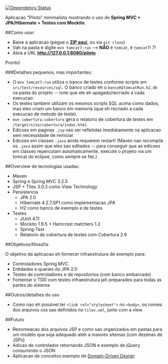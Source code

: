 [![Dependency Status](https://www.versioneye.com/user/projects/57a3b7a21dadcb004272d416/badge.svg?style=flat)](https://www.versioneye.com/user/projects/57a3b7a21dadcb004272d416)



Aplicacao "Piloto" minimalista mostrando o uso de **Spring MVC + JPA/Hibernate + Testes com Mockito**.

##Como usar:

- Baixe a aplicacao (pegue o **[ZIP aqui](https://github.com/acdcjunior/spring-mvc-jpa-mockito-piloto/archive/master.zip)**, ou via `git clone`)
- Vah na pasta e digite `mvn tomcat7:run` --> **NÂO** é `tomcat`, é `tomcat7`! 7!
- Abra a URL **http://127.0.0.1:8080/piloto**

Pronto!

###Detalhes pequenos, mas importantes:
- O `mvn tomcat7:run` utiliza o banco de testes conforme scripts em `src/test/resources/sql`. O banco criado eh o `bancoH2tomcatRun.h2.db` na pasta do projeto -- note que ele eh apagado/recriado a cada execucao.
- Os testes tambem utilizam os mesmos scripts SQL acima como dados, mas eles criam um banco em memoria (que eh recriado a cada execucao de metodo de teste).
- `mvn cobertura:cobertura` gera o relatorio de cobertura de testes em `/target/site/cobertura/index.html`.
- Edicoes em paginas `.jsp` vao ser refletidas imediatamente na aplicacao sem necessidade de reiniciar.
- Edicoes em classes `.java` ainda requerem restart! (Maven nao recompila os `.java` assim que eles sao editados -- para conseguir que as edicoes em classes repercutam automaticamente, execute o projeto via um tomcat do eclipse, como sempre se fez.)

##Overview de tecnologias usadas:

- Maven
- Spring e Spring MVC 3.2.5
- JSP + Tiles 3.0.3 como View Technology
- Persistencia
  - JPA 2.0
  - Hibernate 4.2.7.SP1 como implementacao JPA
  - H2 como banco de exemplo e de testes
- Testes
  - JUnit 4.11
  - Mockito 1.9.5 + Hamcrest matchers 1.3
  - Spring-Test
  - Relatorio de cobertura de testes com Cobertura 2.6

##Objetivos/filosofia

O objetivo da aplicacao eh fornecer infraestrutura de exemplo para:

- Controladores Spring MVC
- Entidades e queries do JPA 2.0
- Testes de controladores e de repositorios (com banco embarcado)
- Fomentar o TDD com testes infraestrutura jah preparados para todas as partes do sistema

##Outros/detalhes do uso

- Como nao eh possivel ter `<link rel="stylesheet">` no `<body>`, os nomes dos arquivos css sao definidos no `tiles.xml`, junto com a view.


##Futuro

- Renomeacao dos arquivos JSP e como sao organizados em pastas para um modelo que seja adequado ateh a maiores sitemas (com dezenas de JSPs)
- Adicao de controlador retornando JSON e exemplo de jQuery consumindo o JSON
- Aplicacao de conceitos exemplo de [Domain-Driven Design](http://en.wikipedia.org/wiki/Domain-driven_design)
